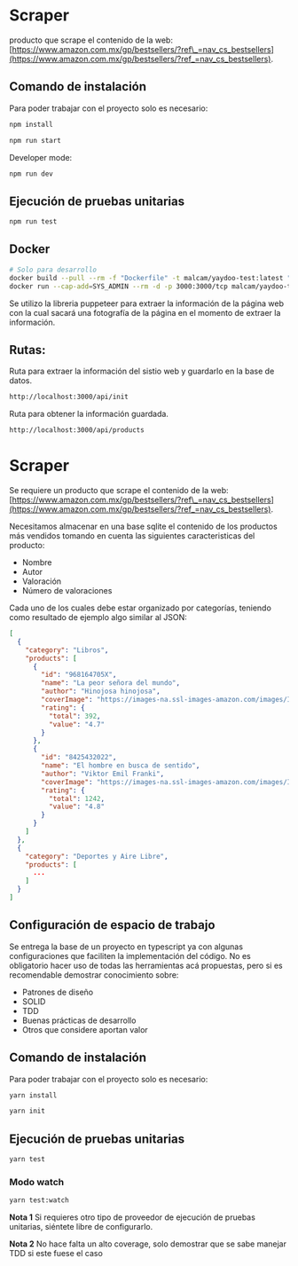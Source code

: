 # Scraper

producto que scrape el contenido de la web: [https://www.amazon.com.mx/gp/bestsellers/?ref\_=nav_cs_bestsellers](https://www.amazon.com.mx/gp/bestsellers/?ref_=nav_cs_bestsellers).

## Comando de instalación

Para poder trabajar con el proyecto solo es necesario:

```bash
npm install
```

```bash
npm run start 
```

Developer mode:

```bash
npm run dev 
```


## Ejecución de pruebas unitarias

```bash
npm run test
```

## Docker 

```bash
# Solo para desarrollo
docker build --pull --rm -f "Dockerfile" -t malcam/yaydoo-test:latest "."
docker run --cap-add=SYS_ADMIN --rm -d -p 3000:3000/tcp malcam/yaydoo-test 
```

Se utilizo la libreria puppeteer para extraer la información de la página web con la cual sacará una fotografía de la página en el momento de extraer la información.


## Rutas:

Ruta para extraer la información del sistio web y guardarlo en la base de datos.

```bash
http://localhost:3000/api/init
```

Ruta para obtener la información guardada.

```bash
http://localhost:3000/api/products
```

# Scraper

Se requiere un producto que scrape el contenido de la web: [https://www.amazon.com.mx/gp/bestsellers/?ref\_=nav_cs_bestsellers](https://www.amazon.com.mx/gp/bestsellers/?ref_=nav_cs_bestsellers).

Necesitamos almacenar en una base sqlite el contenido de los productos más vendidos tomando en cuenta las siguientes caracteristicas del producto:

- Nombre
- Autor
- Valoración
- Número de valoraciones

Cada uno de los cuales debe estar organizado por categorías, teniendo como resultado de ejemplo algo similar al JSON:

```json
[
  {
    "category": "Libros",
    "products": [
      {
        "id": "968164705X",
        "name": "La peor señora del mundo",
        "author": "Hinojosa hinojosa",
        "coverImage": "https://images-na.ssl-images-amazon.com/images/I/81%2BZzxy9DiL._AC_UL320_SR252,320_.jpg",
        "rating": {
          "total": 392,
          "value": "4.7"
        }
      },
      {
        "id": "8425432022",
        "name": "El hombre en busca de sentido",
        "author": "Viktor Emil Franki",
        "coverImage": "https://images-na.ssl-images-amazon.com/images/I/81D3oOzjGqL._AC_UL480_SR312,480_.jpg",
        "rating": {
          "total": 1242,
          "value": "4.8"
        }
      }
    ]
  },
  {
    "category": "Deportes y Aire Libre",
    "products": [
      ...
    ]
  }
]
```

## Configuración de espacio de trabajo

Se entrega la base de un proyecto en typescript ya con algunas configuraciones que faciliten la implementación del código. No es obligatorio hacer uso de todas las herramientas acá propuestas, pero si es recomendable demostrar conocimiento sobre:

- Patrones de diseño
- SOLID
- TDD
- Buenas prácticas de desarrollo
- Otros que considere aportan valor

## Comando de instalación

Para poder trabajar con el proyecto solo es necesario:

```bash
yarn install
```

```bash
yarn init
```

## Ejecución de pruebas unitarias

```bash
yarn test
```

### Modo watch

```bash
yarn test:watch
```

**Nota 1** Si requieres otro tipo de proveedor de ejecución de pruebas unitarias, siéntete libre de configurarlo.

**Nota 2** No hace falta un alto coverage, solo demostrar que se sabe manejar TDD si este fuese el caso